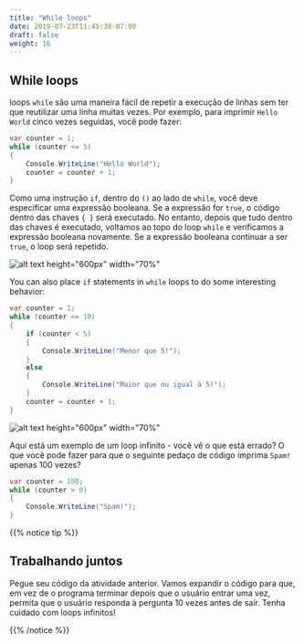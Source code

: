 ```yaml
---
title: "While loops"
date: 2019-07-23T11:45:38-07:00
draft: false
weight: 16
---
```


## While loops

loops `while` são uma maneira fácil de repetir a execução de linhas sem ter que reutilizar uma linha muitas vezes. Por exemplo, para imprimir `Hello World` cinco vezes seguidas, você pode fazer:

```csharp
var counter = 1;
while (counter <= 5)
{
    Console.WriteLine("Hello World");
    counter = counter + 1;
}
```

Como uma instrução `if`, dentro do `()` ao lado de `while`, você deve especificar uma expressão booleana. Se a expressão for `true`, o código dentro das chaves `{ }` será executado. No entanto, depois que tudo dentro das chaves é executado, voltamos ao topo do loop `while` e verificamos a expressão booleana novamente. Se a expressão booleana continuar a ser `true`, o loop será repetido.

![alt text height="600px" width="70%"](../media/while-1.png "While 1")

You can also place `if` statements in `while` loops to do some interesting behavior:

```csharp
var counter = 1;
while (counter <= 10)
{
    if (counter < 5)
    {
        Console.WriteLine("Menor que 5!");
    }
    else
    {
        Console.WriteLine("Maior que ou igual à 5!");
    }
    counter = counter + 1;
}
```

![alt text height="600px" width="70%"](../media/while-2.png "While 2")

Aqui está um exemplo de um loop infinito - você vê o que está errado? O que você pode fazer para que o seguinte pedaço de código imprima `Spam!` apenas 100 vezes?

```csharp
var counter = 100;
while (counter > 0)
{
    Console.WriteLine("Spam!");
}
```

{{% notice tip %}}

## Trabalhando juntos

Pegue seu código da atividade anterior. Vamos expandir o código para que, em vez de o programa terminar depois que o usuário entrar uma vez, permita que o usuário responda à pergunta 10 vezes antes de sair. Tenha cuidado com loops infinitos!

{{% /notice %}}
